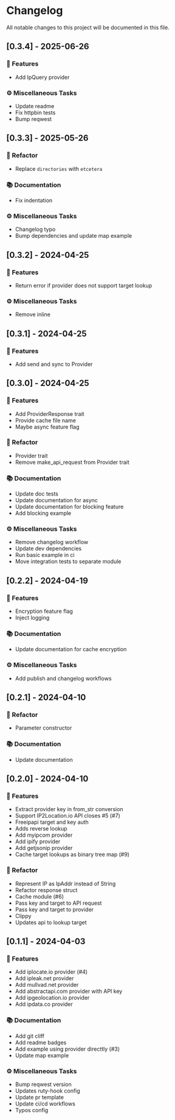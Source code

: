# Changelog

All notable changes to this project will be documented in this file.

## [0.3.4] - 2025-06-26

### 🚀 Features

- Add IpQuery provider

### ⚙️ Miscellaneous Tasks

- Update readme
- Fix httpbin tests
- Bump reqwest

## [0.3.3] - 2025-05-26

### 🚜 Refactor

- Replace `directories` with `etcetera`

### 📚 Documentation

- Fix indentation

### ⚙️ Miscellaneous Tasks

- Changelog typo
- Bump dependencies and update map example

## [0.3.2] - 2024-04-25

### 🚀 Features

- Return error if provider does not support target lookup

### ⚙️ Miscellaneous Tasks

- Remove inline

## [0.3.1] - 2024-04-25

### 🚀 Features

- Add send and sync to Provider

## [0.3.0] - 2024-04-25

### 🚀 Features

- Add ProviderResponse trait
- Provide cache file name
- Maybe async feature flag

### 🚜 Refactor

- Provider trait
- Remove make_api_request from Provider trait

### 📚 Documentation

- Update doc tests
- Update documentation for async
- Update documentation for blocking feature
- Add blocking example

### ⚙️ Miscellaneous Tasks

- Remove changelog workflow
- Update dev dependencies
- Run basic example in ci
- Move integration tests to separate module

## [0.2.2] - 2024-04-19

### 🚀 Features

- Encryption feature flag
- Inject logging

### 📚 Documentation

- Update documentation for cache encryption

### ⚙️ Miscellaneous Tasks

- Add publish and changelog workflows

## [0.2.1] - 2024-04-10

### 🚜 Refactor

- Parameter constructor

### 📚 Documentation

- Update documentation

## [0.2.0] - 2024-04-10

### 🚀 Features

- Extract provider key in from_str conversion
- Support IP2Location.io API closes #5 (#7)
- Freeipapi target and key auth
- Adds reverse lookup
- Add  myipcom provider
- Add ipify provider
- Add getjsonip provider
- Cache target lookups as binary tree map (#9)

### 🚜 Refactor

- Represent IP as IpAddr instead of String
- Refactor response struct
- Cache module (#6)
- Pass key and target to API request
- Pass key and target to provider
- Clippy
- Updates api to lookup target

## [0.1.1] - 2024-04-03

### 🚀 Features

- Add iplocate.io provider (#4)
- Add ipleak.net provider
- Add mullvad.net provider
- Add abstractapi.com provider with API key
- Add ipgeolocation.io provider
- Add ipdata.co provider

### 📚 Documentation

- Add git cliff
- Add readme badges
- Add example using provider directtly (#3)
- Update map example

### ⚙️ Miscellaneous Tasks

- Bump reqwest version
- Updates ruty-hook config
- Update pr template
- Update ci/cd workflows
- Typos config


